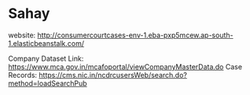 # Sahay


website: http://consumercourtcases-env-1.eba-pxp5mcew.ap-south-1.elasticbeanstalk.com/

Company Dataset Link: https://www.mca.gov.in/mcafoportal/viewCompanyMasterData.do
Case Records: https://cms.nic.in/ncdrcusersWeb/search.do?method=loadSearchPub
